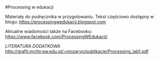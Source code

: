 #Processing w edukacji

Materiały do podręcznika w przygotowaniu.
Tekst częściowo dostępny w blogu:
https://processingwedukacji.blogspot.com

Aktualne wiadomości także na Facebooku:
https://www.facebook.com/ProcessingWEdukacji/

*LITERATURA DODATKOWA*
http://grafit.mchtr.pw.edu.pl/~mozaryn/publikacje/Processing_lab1.pdf

